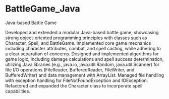 # BattleGame_Java
Java-based Battle Game


Developed and extended a modular Java-based battle game, showcasing strong object-oriented programming principles with classes such as Character, Spell, and BattleGame. Implemented core game mechanics including character attributes, combat, and spell casting, while adhering to a clear separation of concerns. Designed and implemented algorithms for game logic, including damage calculations and spell success determination, utilizing Java libraries (e.g., java.io, java.util.Random, java.util.Scanner) for file I/O operations (FileReader, BufferedReader, FileWriter, and BufferedWriter) and data management with ArrayList. Managed file handling with exception handling for FileNotFoundException and IOException. Refactored and expanded the Character class to incorporate spell capabilities.
